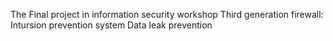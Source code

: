 The Final project in information security workshop
Third generation firewall:
  Intursion prevention system
  Data leak prevention
